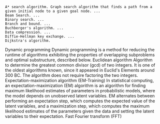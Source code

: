     A* search algorithm. Graph search algorithm that finds a path from a given initial node to a given goal node. ...
    Beam Search. ...
    Binary search. ...
    Branch and bound. ...
    Buchberger's algorithm. ...
    Data compression. ...
    Diffie-Hellman key exchange. ...
    Dijkstra's algorithm.

 Dynamic programming
Dynamic programming is a method for reducing the runtime of algorithms exhibiting the properties of overlapping subproblems and optimal substructure, described below.
Euclidean algorithm
Algorithm to determine the greatest common divisor (gcd) of two integers. It is one of the oldest algorithms known, since it appeared in Euclid's Elements around 300 BC. The algorithm does not require factoring the two integers.
Expectation-maximization algorithm (EM-Training)
In statistical computing, an expectation-maximization (EM) algorithm is an algorithm for finding maximum likelihood estimates of parameters in probabilistic models, where the model depends on unobserved latent variables. EM alternates between performing an expectation step, which computes the expected value of the latent variables, and a maximization step, which computes the maximum likelihood estimates of the parameters given the data and setting the latent variables to their expectation.
Fast Fourier transform (FFT) 

